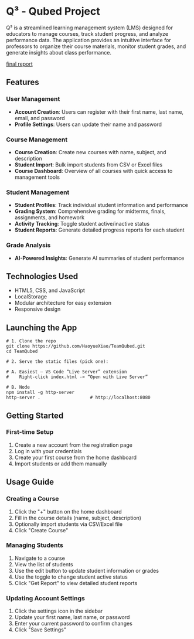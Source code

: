 # Q³ - Qubed Project

Q³ is a streamlined learning management system (LMS) designed for educators to manage courses, track student progress, and analyze performance data. The application provides an intuitive interface for professors to organize their course materials, monitor student grades, and generate insights about class performance.

[final report](https://docs.google.com/document/d/1Rzubwo-3YqeztZ_Jm7At8Eds5tADsCrqsnSKJ8nqvFM/edit?usp=drive_link)

## Features

### User Management
- **Account Creation**: Users can register with their first name, last name, email, and password
- **Profile Settings**: Users can update their name and password

### Course Management
- **Course Creation**: Create new courses with name, subject, and description
- **Student Import**: Bulk import students from CSV or Excel files
- **Course Dashboard**: Overview of all courses with quick access to management tools

### Student Management
- **Student Profiles**: Track individual student information and performance
- **Grading System**: Comprehensive grading for midterms, finals, assignments, and homework
- **Activity Tracking**: Toggle student active/inactive status
- **Student Reports**: Generate detailed progress reports for each student

### Grade Analysis
- **AI-Powered Insights**: Generate AI summaries of student performance

## Technologies Used

- HTML5, CSS, and JavaScript
- LocalStorage
- Modular architecture for easy extension
- Responsive design

## Launching the App

```
# 1. Clone the repo
git clone https://github.com/HaoyueXiao/TeamQubed.git
cd TeamQubed

# 2. Serve the static files (pick one):

# A. Easiest — VS Code “Live Server” extension
#    Right-click index.html -> “Open with Live Server”

# B. Node
npm install -g http-server      
http-server .                   # http://localhost:8080

```

## Getting Started

### First-time Setup

1. Create a new account from the registration page
2. Log in with your credentials
3. Create your first course from the home dashboard
4. Import students or add them manually

## Usage Guide

### Creating a Course
1. Click the "+" button on the home dashboard
2. Fill in the course details (name, subject, description)
3. Optionally import students via CSV/Excel file
4. Click "Create Course"

### Managing Students
1. Navigate to a course
2. View the list of students
3. Use the edit button to update student information or grades
4. Use the toggle to change student active status
5. Click "Get Report" to view detailed student reports

### Updating Account Settings
1. Click the settings icon in the sidebar
2. Update your first name, last name, or password
3. Enter your current password to confirm changes
4. Click "Save Settings"
